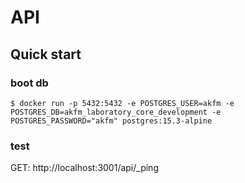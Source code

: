 # API

## Quick start

### boot db

```shell
$ docker run -p 5432:5432 -e POSTGRES_USER=akfm -e POSTGRES_DB=akfm_laboratory_core_development -e POSTGRES_PASSWORD="akfm" postgres:15.3-alpine
```

### test

GET: http://localhost:3001/api/_ping

